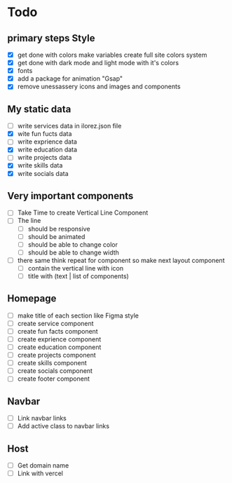 # Todo

## primary steps Style

- [x] get done with colors make variables create full site colors system
- [x] get done with dark mode and light mode with it's colors
- [x] fonts
- [x] add a package for animation "Gsap"
- [x] remove unessassery icons and images and components

## My static data

- [ ] write services data in ilorez.json file
- [x] wite fun fucts data
- [ ] write exprience data
- [x] write education data
- [ ] write projects data
- [x] write skills data
- [x] write socials data

## Very important components

- [ ] Take Time to create Vertical Line Component
- [ ] The line
  - [ ] should be responsive
  - [ ] should be animated
  - [ ] should be able to change color
  - [ ] should be able to change width
- [ ] there same think repeat for component so make next layout component
  - [ ] contain the vertical line with icon
  - [ ] title with (text | list of components)

## Homepage

- [ ] make title of each section like Figma style
- [ ] create service component
- [ ] create fun facts component
- [ ] create exprience component
- [ ] create education component
- [ ] create projects component
- [ ] create skills component
- [ ] create socials component
- [ ] create footer component

## Navbar

- [ ] Link navbar links
- [ ] Add active class to navbar links

## Host

- [ ] Get domain name
- [ ] Link with vercel